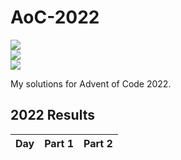 # AoC-2022

![](https://img.shields.io/badge/day%20📅-0-blue)	
![](https://img.shields.io/badge/stars%20⭐-0-yellow)	
![](https://img.shields.io/badge/days%20completed-0-red)	

My solutions for Advent of Code 2022.

<!--- advent_readme_stars table --->
## 2022 Results

| Day | Part 1 | Part 2 |
| :---: | :---: | :---: |
<!--- advent_readme_stars table --->

